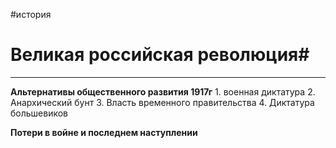 #история 
# Великая российская революция#
__________


**Альтернативы общественного развития 1917г**
	1. военная диктатура
	2. Анархический бунт 
	3. Власть временного правительства 
	4. Диктатура большевиков

**Потери в войне и последнем наступлении**
	 